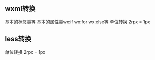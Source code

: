 ## wxml转换
基本的标签类<view><text><scroll-view><image>等
基本的属性类wx:if wx:for wx:else等
单位转换 2rpx = 1px

## less转换
单位转换 2rpx = 1px
